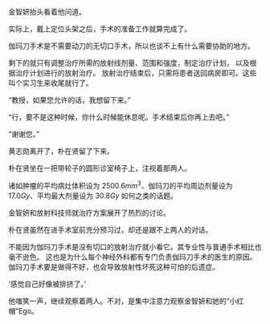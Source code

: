 金智妍抬头看着他问道。

实际上，戴上定位头架之后，手术的准备工作就算完成了。

伽玛刀手术是不需要动刀的无切口手术，所以也谈不上有什么需要协助的地方。

剩下的就只有调整治疗所需的放射线剂量、范围和强度，制定治疗计划，
以及根据治疗计划进行的放射治疗。
放射治疗结束后，只需将患者送回病房即可。这些叫个实习生来收尾就行了。

“教授，如果您允许的话，我想留下来。”

“行，要不是这种时候，你什么时候能休息呢。手术结束后你再上去吧。”

“谢谢您。”

黄志勋离开了，朴在贤留了下来。

朴在贤坐在一把带轮子的圆形诊室椅子上，注视着那两人。

诸如肿瘤的平均病灶体积设为 $2500.6 mm^3$、伽玛刀的平均周边剂量设为 $17.0 Gy$、平均最大剂量设为 $30.8 Gy$ 如何之类的话题。

金智妍和放射科技师就治疗方案展开了热烈的讨论。

朴在贤虽然在进手术室前充分预习过，却还是跟不上两人的对话。

不能因为伽玛刀手术是没有切口的放射治疗就小看它。其专业性与普通手术相比也毫不逊色。
这也是为什么每个神经外科都有专门负责伽玛刀手术的医生的原因。
伽玛刀手术要是做得不好，也会导致放射性坏死这种可怕的后遗症。

‘感觉自己好像被排挤了。’

他嗤笑一声，继续观察着两人。不对，是集中注意力观察金智妍和她的“小红帽”Ego。